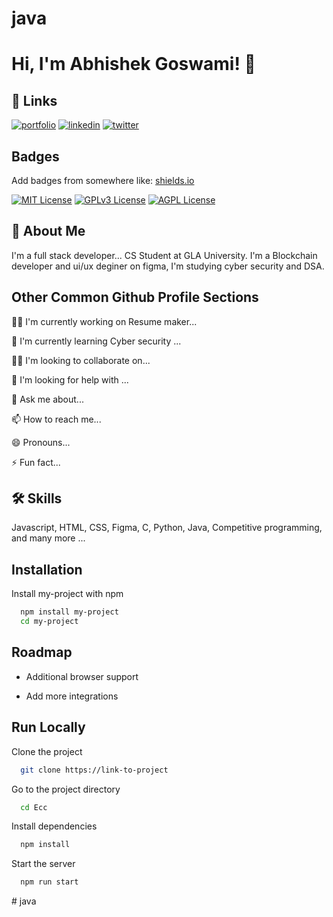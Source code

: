 # java




# Hi, I'm Abhishek Goswami! 👋


## 🔗 Links
[![portfolio](https://img.shields.io/badge/my_portfolio-000?style=for-the-badge&logo=ko-fi&logoColor=white)](http://127.0.0.1:5500/Portfolio.html/)
[![linkedin](https://img.shields.io/badge/linkedin-0A66C2?style=for-the-badge&logo=linkedin&logoColor=white)](https://www.linkedin.com/in/abhishek-goswami-43b653190/)
[![twitter](https://img.shields.io/badge/twitter-1DA1F2?style=for-the-badge&logo=twitter&logoColor=white)](https://x.com/Abhishe87156156?t=zXYfyQdKaL0NkuZriIjFxA&s=09/)


## Badges

Add badges from somewhere like: [shields.io](https://shields.io/)

[![MIT License](https://img.shields.io/badge/License-MIT-green.svg)](https://choosealicense.com/licenses/mit/)
[![GPLv3 License](https://img.shields.io/badge/License-GPL%20v3-yellow.svg)](https://opensource.org/licenses/)
[![AGPL License](https://img.shields.io/badge/license-AGPL-blue.svg)](http://www.gnu.org/licenses/agpl-3.0)


## 🚀 About Me
I'm a full stack developer...
CS Student at GLA University.
I'm a Blockchain developer and ui/ux deginer on figma,
I'm studying cyber security and DSA.


## Other Common Github Profile Sections
👩‍💻 I'm currently working on  Resume maker...

🧠 I'm currently learning Cyber security ...

👯‍♀️ I'm looking to collaborate on...

🤔 I'm looking for help with ...

💬 Ask me about...

📫 How to reach me...

😄 Pronouns...

⚡️ Fun fact...


## 🛠 Skills
Javascript, HTML, CSS,  Figma, C,  Python,  Java,  Competitive programming, and many more ...


## Installation

Install my-project with npm

```bash
  npm install my-project
  cd my-project
```
    
## Roadmap

- Additional browser support

- Add more integrations


## Run Locally

Clone the project

```bash
  git clone https://link-to-project
```

Go to the project directory

```bash
  cd Ecc
```

Install dependencies

```bash
  npm install
```

Start the server

```bash
  npm run start
```

#   j a v a  
 